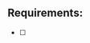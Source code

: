 ## Requirements: 

- [ ] 

<!-- <section className="movie">
    <span className="featured-intro">Featured Movie of the Week!</span>
    <section className="movie-title">
        {this.props.movies[this.props.randomNumber].title}
    </section>
    <img 
    src={`${IMAGE_BASE_URL}${this.props.movies[this.props.randomNumber].poster_path}`} 
    alt={`${this.props.movies[this.props.randomNumber].title}`} 
    width="150"
    />
    <button className="favorite-button">Add to Favorites</button> -->